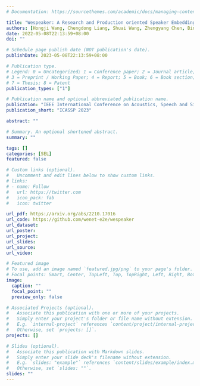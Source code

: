 ```yaml
---
# Documentation: https://sourcethemes.com/academic/docs/managing-content/

title: "Wespeaker: A Research and Production oriented Speaker Embedding Learning Toolkit"
authors: [Hongji Wang, Chengdong Liang, Shuai Wang, Zhengyang Chen, Binbin Zhang, Xu Xiang, Yanlei Deng, Yanmin Qian]
date: 2022-05-08T22:13:59+08:00
doi: ""

# Schedule page publish date (NOT publication's date).
publishDate: 2023-05-08T22:13:59+08:00

# Publication type.
# Legend: 0 = Uncategorized; 1 = Conference paper; 2 = Journal article;
# 3 = Preprint / Working Paper; 4 = Report; 5 = Book; 6 = Book section;
# 7 = Thesis; 8 = Patent
publication_types: ["1"]

# Publication name and optional abbreviated publication name.
publication: "IEEE International Conference on Acoustics, Speech and Signal Processing (ICASSP), Greece, 2023"
publication_short: "ICASSP 2023"

abstract: ""

# Summary. An optional shortened abstract.
summary: ""

tags: []
categories: [SEL]
featured: false

# Custom links (optional).
#   Uncomment and edit lines below to show custom links.
# links:
# - name: Follow
#   url: https://twitter.com
#   icon_pack: fab
#   icon: twitter

url_pdf: https://arxiv.org/abs/2210.17016
url_code: https://github.com/wenet-e2e/wespeaker
url_dataset:
url_poster:
url_project:
url_slides:
url_source:
url_video:

# Featured image
# To use, add an image named `featured.jpg/png` to your page's folder. 
# Focal points: Smart, Center, TopLeft, Top, TopRight, Left, Right, BottomLeft, Bottom, BottomRight.
image:
  caption: ""
  focal_point: ""
  preview_only: false

# Associated Projects (optional).
#   Associate this publication with one or more of your projects.
#   Simply enter your project's folder or file name without extension.
#   E.g. `internal-project` references `content/project/internal-project/index.md`.
#   Otherwise, set `projects: []`.
projects: []

# Slides (optional).
#   Associate this publication with Markdown slides.
#   Simply enter your slide deck's filename without extension.
#   E.g. `slides: "example"` references `content/slides/example/index.md`.
#   Otherwise, set `slides: ""`.
slides: ""
---
```

